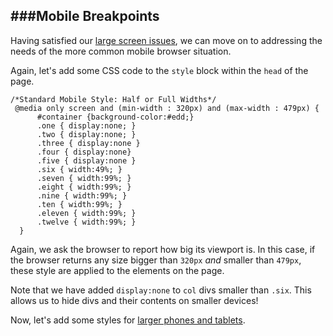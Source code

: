 ###Mobile Breakpoints
---

Having satisfied our [large screen issues](breakpoints.md), we can move on to addressing the needs of the more common mobile browser situation.

Again, let's add some CSS code to the `style` block within the `head` of the page.

```
/*Standard Mobile Style: Half or Full Widths*/
 @media only screen and (min-width : 320px) and (max-width : 479px) {
      #container {background-color:#edd;}
      .one { display:none; }
      .two { display:none; }
      .three { display:none }
      .four { display:none}
      .five { display:none }
      .six { width:49%; }
      .seven { width:99%; }
      .eight { width:99%; }
      .nine { width:99%; }
      .ten { width:99%; }
      .eleven { width:99%; }
      .twelve { width:99%; }
  }
```

Again, we ask the browser to report how big its viewport is. In this case, if the browser returns any size bigger than `320px` *and* smaller than `479px`, these style are applied to the elements on the page.

Note that we have added `display:none` to `col` divs smaller than `.six`. This allows us to hide divs and their contents on smaller devices!

Now, let's add some styles for [larger phones and tablets](tablet.md). 
